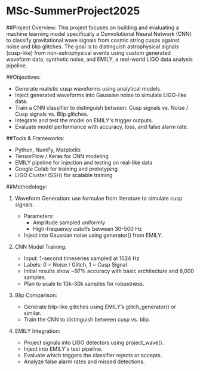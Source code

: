 # MSc-SummerProject2025
##Project Overview:
This project focuses on building and evaluating a machine learning model specifically a Convolutional Neural Network (CNN) to classify gravitational wave signals from cosmic string cusps against noise and blip glitches. The goal is to distinguish astrophysical signals (cusp-like) from non-astrophysical events using custom generated waveform data, synthetic noise, and EMILY, a real-world LIGO data analysis pipeline.

##Objectives:
- Generate realistic cusp waveforms using analytical models.
- Inject generated waveforms into Gaussian noise to simulate LIGO-like data.
- Train a CNN classifier to distinguish between: Cusp signals vs. Noise / Cusp signals vs. Blip glitches.
- Integrate and test the model on EMILY's trigger outputs.
- Evaluate model performance with accuracy, loss, and false alarm rate.

##Tools & Frameworks:
- Python, NumPy, Matplotlib
- TensorFlow / Keras for CNN modeling
- EMILY pipeline for injection and testing on real-like data
- Google Colab for training and prototyping
- LIGO Cluster (SSH) for scalable training

##Methodology:
1. Waveform Generation: use formulae from literature to simulate cusp signals.
   - Parameters:
      - Amplitude sampled uniformly
      - High-frequency cutoffs between 30–500 Hz
   - Inject into Gaussian noise using generator() from EMILY.
     
2. CNN Model Training:
   - Input: 1-second timeseries sampled at 1024 Hz
   - Labels: 0 = Noise / Glitch, 1 = Cusp Signal
   - Initial results show ~97% accuracy with basic architecture and 6,000 samples.
   - Plan to scale to 10k–30k samples for robustness.

3. Blip Comparison:
   - Generate blip-like glitches using EMILY’s glitch_generator() or similar.
   - Train the CNN to distinguish between cusp vs. blip.

4. EMILY Integration:
   - Project signals into LIGO detectors using project_wave().
   - Inject into EMILY's test pipeline.
   - Evaluate which triggers the classifier rejects or accepts.
   - Analyze false alarm rates and missed detections.
     
